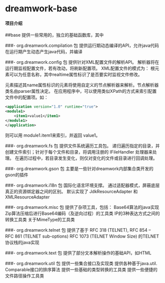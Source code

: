 # dreamwork-base

#### 项目介绍
##base
提供一些常用的，独立的基础函数库，其中

###- org.dreamwork.compilation 包
提供运行期动态编译的API，允许java代码在运行期产生动态产生java代码，并编译

###- org.dreamwork.config 包
提供针对XML配置文件的解析API。
解析器将在运行期监视配置文件，若有改动，将刷新配置项。
XML配置文件的模式为：
根元素可以为任意名称，其中realtime属性标识了是否要实时监视文件修改。
<section>元素描述其name属性标识的元素将使用自定义的节点解析器来解析。节点解析器类名由parser属性决定。
在应用程序中，可以使用类似XPath的方式来索引配置文件中的配置项。如：

```xml
<application version="1.0" runtime="true">
<module1>
    <item1>value1</item1>
</module1>
</application>
```

则可以用 module1.item1来索引，并返回 value1。

###- org.dreamwork.fs 包
提供文件系统遍历工具包。
递归遍历指定的目录，并创建文件索引；针对于每个文件和目录，将调用注册的 IFileHandler 处理器来处理。
在遍历过程中，若目录发生变化，则仅对变化的文件或目录进行回调处理。

###- org.dreamwork.gson 包
主要是一些针对dreamwork内部集合类开发的gson的插件

###- org.dreamwork.i18n 包
国际化语言环境支撑。
通过适配器模式，屏蔽底层真正的资源绑定器之间的区别。
默认实现了 JdkResourceAdapter 和 XMLResourceAdapter

###- org.dreamwork.misc 包
提供了杂项工具，包括：
Base64算法的java实现
Zip算法压缩后进行Base64编码（及逆向过程）的工具类
IP的3种表达方式之间的转换工具类
关于MimeType的工具类

###- org.dreamwork.telnet 包
提供了基于
RFC 318 (TELNET), 
RFC 854 – RFC 861 (TELNET sub-options)
RFC 1073 (TELNET Window Size)
的TELNET协议栈的java实现

###- org.dreamwork.text 包
提供了部分文本解析操作的基础API，如HTML

###- org.dreamwork.util 包
提供一些集合接口及实现类
提供各种基于java.util. Comparable接口的排序算法
提供一些基础的类型转换的工具类
提供一些便捷的文件路径操作工具类